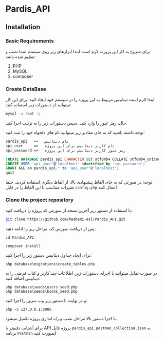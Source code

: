 # Pardis_API

## Installation


### Basic Requirements

برای شروع به کار این پروژه، لازم است ابتدا ابزارهای زیر روی سیستم شما نصب و تنظیم شده باشد:  

1. PHP
2. MySQL
3. composer  

### Create DataBase

ابتدا لازم است دیتابیس مربوط به این پروژه را در سیستم خود ایجاد کنید. برای این کار میتوانید از دستورات زیر استفاده کنید:  

```bash
mysql -u root -p
```
حال، رمز عبور را وارد کنید. سپس دستورات زیر را به ترتیب اجرا کنید.  

توجه داشته باشید که به جای مقادیر زیر میتوانید نام های دلخواه خود را ثبت کنید:  

```txt
pardis_api   =>   نام دیتابیس
api_user     =>   نام کاربر دیتابیس برای این پروژه
api_password =>   رمز عبور کاربر دیتابیس برای این پروژه
```


```sql
CREATE DATABASE pardis_api CHARACTER SET utf8mb4 COLLATE utf8mb4_unicode_ci;
CREATE USER 'api_user'@'localhost' identified by 'api_password';
GRANT ALL on pardis_api.* to 'api_user'@'localhost';
quit
```
توجه: در صورتی که به جای الفاظ پیشنهادی بالا، از الفاظ دیگری استفاده کردید، حتما تغییرات متناسب با این الفاظ را در فایل `config.php` اعمال کنید

### Clone the project repository

با استفاده از دستور زیر آخرین نسخه از سورس کد پروژه را دریافت کنید:  

```bash
git clone https://github.com/hashemi-asl/Pardis_API.git 
```

پس از دریافت سورس کد، مراحل زیر را ادامه دهید:  

```
cd Pardis_API

composer install
```

برای ایجاد جداول دیتابیس دستور زیر را اجرا کنید: 

```
php database\migrations\create_tables.php
```

در صورت تمایل میتوانید با اجرای دستورات زیر، اطلاعات چند کاربر و کتاب فرضی را به دیتابیس اضافه کنید: 

```
php database\seeds\users_seed.php
php database\seeds\books_seed.php
```

و در نهایت با دستور زیر وب سرور را اجرا کنید:  

```
php -S 127.0.0.1:8080
```

با اجرا دستور بالا مراحل نصب و راه اندازی پروژه تکمیل میشود.  

برای آشنایی دقیقتر با API پروژه فایل `pardis_api.postman_collection.json` به برنامه `Postman` ایمپورت کنید